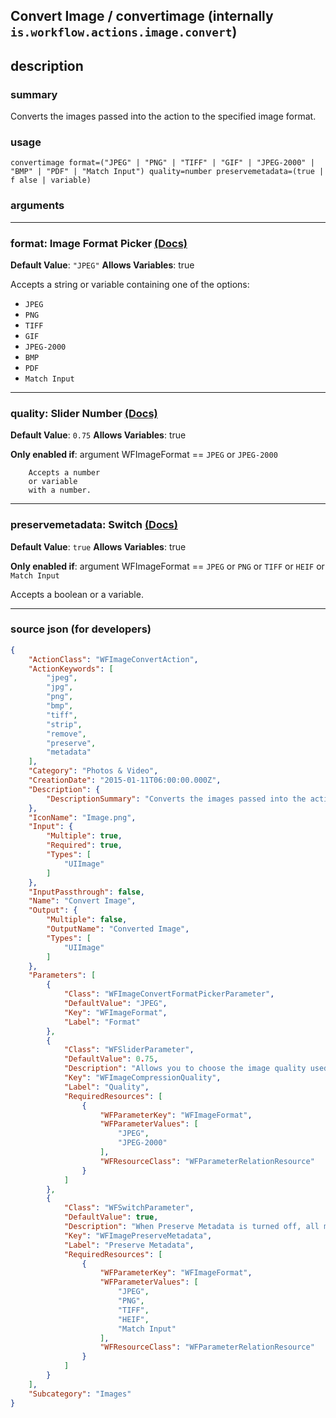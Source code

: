 
## Convert Image / convertimage (internally `is.workflow.actions.image.convert`)


## description

### summary

Converts the images passed into the action to the specified image format.


### usage
```
convertimage format=("JPEG" | "PNG" | "TIFF" | "GIF" | "JPEG-2000" | "BMP" | "PDF" | "Match Input") quality=number preservemetadata=(true | f alse | variable)
```

### arguments

---

### format: Image Format Picker [(Docs)](https://pfgithub.github.io/shortcutslang/gettingstarted#enum-select-field)
**Default Value**: `"JPEG"`
**Allows Variables**: true



Accepts a string 
or variable
containing one of the options:

- `JPEG`
- `PNG`
- `TIFF`
- `GIF`
- `JPEG-2000`
- `BMP`
- `PDF`
- `Match Input`

---

### quality: Slider Number [(Docs)](https://pfgithub.github.io/shortcutslang/gettingstarted#slider-number-fields)
**Default Value**: `0.75`
**Allows Variables**: true

**Only enabled if**: argument WFImageFormat == `JPEG` or `JPEG-2000`

		Accepts a number 
		or variable
		with a number.

---

### preservemetadata: Switch [(Docs)](https://pfgithub.github.io/shortcutslang/gettingstarted#switch-or-expanding-or-boolean-fields)
**Default Value**: ```
		true
		```
**Allows Variables**: true

**Only enabled if**: argument WFImageFormat == `JPEG` or `PNG` or `TIFF` or `HEIF` or `Match Input`

Accepts a boolean
or a variable.

---

### source json (for developers)

```json
{
	"ActionClass": "WFImageConvertAction",
	"ActionKeywords": [
		"jpeg",
		"jpg",
		"png",
		"bmp",
		"tiff",
		"strip",
		"remove",
		"preserve",
		"metadata"
	],
	"Category": "Photos & Video",
	"CreationDate": "2015-01-11T06:00:00.000Z",
	"Description": {
		"DescriptionSummary": "Converts the images passed into the action to the specified image format."
	},
	"IconName": "Image.png",
	"Input": {
		"Multiple": true,
		"Required": true,
		"Types": [
			"UIImage"
		]
	},
	"InputPassthrough": false,
	"Name": "Convert Image",
	"Output": {
		"Multiple": false,
		"OutputName": "Converted Image",
		"Types": [
			"UIImage"
		]
	},
	"Parameters": [
		{
			"Class": "WFImageConvertFormatPickerParameter",
			"DefaultValue": "JPEG",
			"Key": "WFImageFormat",
			"Label": "Format"
		},
		{
			"Class": "WFSliderParameter",
			"DefaultValue": 0.75,
			"Description": "Allows you to choose the image quality used when compressing the image file. Higher quality images will look better, but result in larger files.",
			"Key": "WFImageCompressionQuality",
			"Label": "Quality",
			"RequiredResources": [
				{
					"WFParameterKey": "WFImageFormat",
					"WFParameterValues": [
						"JPEG",
						"JPEG-2000"
					],
					"WFResourceClass": "WFParameterRelationResource"
				}
			]
		},
		{
			"Class": "WFSwitchParameter",
			"DefaultValue": true,
			"Description": "When Preserve Metadata is turned off, all metadata, such as the GPS coordinates where the photo was taken, will be stripped from the image file.",
			"Key": "WFImagePreserveMetadata",
			"Label": "Preserve Metadata",
			"RequiredResources": [
				{
					"WFParameterKey": "WFImageFormat",
					"WFParameterValues": [
						"JPEG",
						"PNG",
						"TIFF",
						"HEIF",
						"Match Input"
					],
					"WFResourceClass": "WFParameterRelationResource"
				}
			]
		}
	],
	"Subcategory": "Images"
}
```
